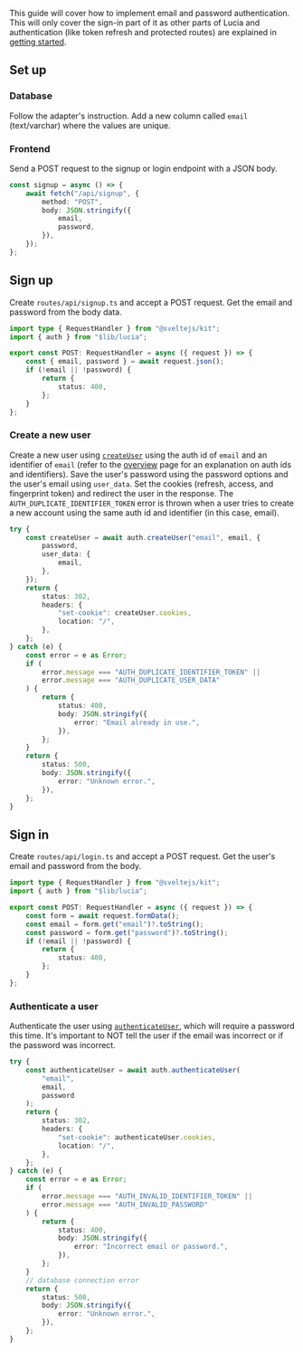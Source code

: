 This guide will cover how to implement email and password authentication. This will only cover the sign-in part of it as other parts of Lucia and authentication (like token refresh and protected routes) are explained in [getting started](/getting-started).

## Set up

### Database

Follow the adapter's instruction. Add a new column called `email` (text/varchar) where the values are unique.

### Frontend

Send a POST request to the signup or login endpoint with a JSON body.

```ts
const signup = async () => {
    await fetch("/api/signup", {
        method: "POST",
        body: JSON.stringify({
            email,
            password,
        }),
    });
};
```

## Sign up

Create `routes/api/signup.ts` and accept a POST request. Get the email and password from the body data.

```ts
import type { RequestHandler } from "@sveltejs/kit";
import { auth } from "$lib/lucia";

export const POST: RequestHandler = async ({ request }) => {
    const { email, password } = await request.json();
    if (!email || !password) {
        return {
            status: 400,
        };
    }
};
```

### Create a new user

Create a new user using [`createUser`](/server-apis#createuser) using the auth id of `email` and an identifier of `email` (refer to the [overview](/overview) page for an explanation on auth ids and identifiers). Save the user's password using the password options and the user's email using `user_data`. Set the cookies (refresh, access, and fingerprint token) and redirect the user in the response. The `AUTH_DUPLICATE_IDENTIFIER_TOKEN` error is thrown when a user tries to create a new account using the same auth id and identifier (in this case, email).

```ts
try {
    const createUser = await auth.createUser("email", email, {
        password,
        user_data: {
            email,
        },
    });
    return {
        status: 302,
        headers: {
            "set-cookie": createUser.cookies,
            location: "/",
        },
    };
} catch (e) {
    const error = e as Error;
    if (
        error.message === "AUTH_DUPLICATE_IDENTIFIER_TOKEN" ||
        error.message === "AUTH_DUPLICATE_USER_DATA"
    ) {
        return {
            status: 400,
            body: JSON.stringify({
                error: "Email already in use.",
            }),
        };
    }
    return {
        status: 500,
        body: JSON.stringify({
            error: "Unknown error.",
        }),
    };
}
```

## Sign in

Create `routes/api/login.ts` and accept a POST request. Get the user's email and password from the body.

```ts
import type { RequestHandler } from "@sveltejs/kit";
import { auth } from "$lib/lucia";

export const POST: RequestHandler = async ({ request }) => {
    const form = await request.formData();
    const email = form.get("email")?.toString();
    const password = form.get("password")?.toString();
    if (!email || !password) {
        return {
            status: 400,
        };
    }
};
```

### Authenticate a user

Authenticate the user using [`authenticateUser`](/server-apis#authenticateuser), which will require a password this time. It's important to NOT tell the user if the email was incorrect or if the password was incorrect.

```ts
try {
    const authenticateUser = await auth.authenticateUser(
        "email",
        email,
        password
    );
    return {
        status: 302,
        headers: {
            "set-cookie": authenticateUser.cookies,
            location: "/",
        },
    };
} catch (e) {
    const error = e as Error;
    if (
        error.message === "AUTH_INVALID_IDENTIFIER_TOKEN" ||
        error.message === "AUTH_INVALID_PASSWORD"
    ) {
        return {
            status: 400,
            body: JSON.stringify({
                error: "Incorrect email or password.",
            }),
        };
    }
    // database connection error
    return {
        status: 500,
        body: JSON.stringify({
            error: "Unknown error.",
        }),
    };
}
```
